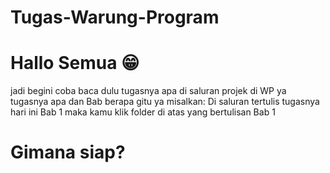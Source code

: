 # Tugas-Warung-Program

# Hallo Semua 😁
jadi begini coba baca dulu tugasnya apa di saluran projek di WP ya tugasnya apa dan Bab berapa gitu ya misalkan:
Di saluran tertulis tugasnya hari ini Bab 1 maka kamu klik folder di atas yang bertulisan Bab 1 

# Gimana siap?



